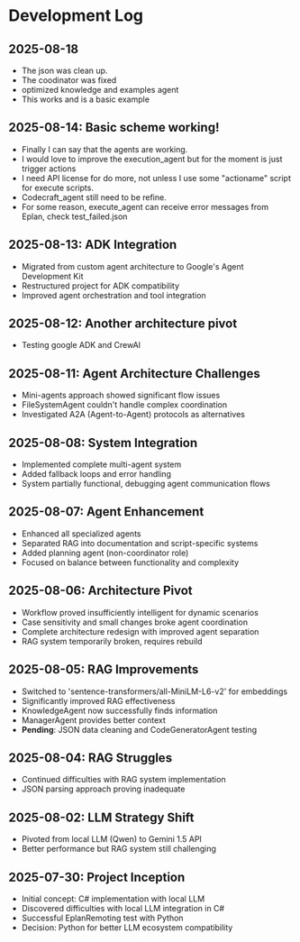 # Development Log

## 2025-08-18
- The json was clean up.
- The coodinator was fixed
- optimized knowledge and examples agent
- This works and is a basic example

## 2025-08-14: Basic scheme working!
- Finally I can say that the agents are working.
- I would love to improve the execution_agent but for the moment is just trigger actions
- I need API license for do more, not unless I use some "actioname" script for execute scripts.
- Codecraft_agent still need to be refine.
- For some reason, execute_agent can receive error messages from Eplan, check test_failed.json

## 2025-08-13: ADK Integration
- Migrated from custom agent architecture to Google's Agent Development Kit
- Restructured project for ADK compatibility
- Improved agent orchestration and tool integration

## 2025-08-12: Another architecture pivot
- Testing google ADK and CrewAI

## 2025-08-11: Agent Architecture Challenges
- Mini-agents approach showed significant flow issues
- FileSystemAgent couldn't handle complex coordination
- Investigated A2A (Agent-to-Agent) protocols as alternatives

## 2025-08-08: System Integration
- Implemented complete multi-agent system
- Added fallback loops and error handling
- System partially functional, debugging agent communication flows

## 2025-08-07: Agent Enhancement
- Enhanced all specialized agents
- Separated RAG into documentation and script-specific systems
- Added planning agent (non-coordinator role)
- Focused on balance between functionality and complexity

## 2025-08-06: Architecture Pivot
- Workflow proved insufficiently intelligent for dynamic scenarios
- Case sensitivity and small changes broke agent coordination
- Complete architecture redesign with improved agent separation
- RAG system temporarily broken, requires rebuild

## 2025-08-05: RAG Improvements
- Switched to 'sentence-transformers/all-MiniLM-L6-v2' for embeddings
- Significantly improved RAG effectiveness
- KnowledgeAgent now successfully finds information
- ManagerAgent provides better context
- **Pending**: JSON data cleaning and CodeGeneratorAgent testing

## 2025-08-04: RAG Struggles
- Continued difficulties with RAG system implementation
- JSON parsing approach proving inadequate

## 2025-08-02: LLM Strategy Shift
- Pivoted from local LLM (Qwen) to Gemini 1.5 API
- Better performance but RAG system still challenging

## 2025-07-30: Project Inception
- Initial concept: C# implementation with local LLM
- Discovered difficulties with local LLM integration in C#
- Successful EplanRemoting test with Python
- Decision: Python for better LLM ecosystem compatibility